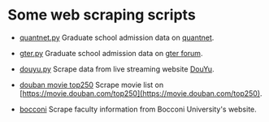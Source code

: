 # Some web scraping scripts

* [quantnet.py](quantnet.py)
Graduate school admission data on [quantnet](https://quantnet.com/tracker/).

* [gter.py](gter.py) 
Graduate school admission data on [gter forum](https://gter.net/).

* [douyu.py](douyu.py)
Scrape data from live streaming website [DouYu](https://en.wikipedia.org/wiki/DouYu).

* [douban movie top250](douban)
Scrape movie list on [https://movie.douban.com/top250](https://movie.douban.com/top250).

* [bocconi](bocconi)
Scrape faculty information from Bocconi University's website.